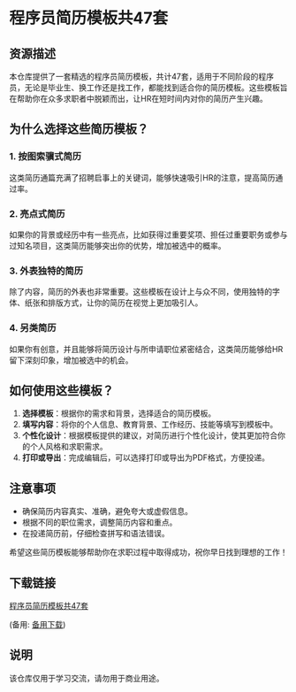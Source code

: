 # 程序员简历模板共47套

## 资源描述

本仓库提供了一套精选的程序员简历模板，共计47套，适用于不同阶段的程序员，无论是毕业生、换工作还是找工作，都能找到适合你的简历模板。这些模板旨在帮助你在众多求职者中脱颖而出，让HR在短时间内对你的简历产生兴趣。

## 为什么选择这些简历模板？

### 1. 按图索骥式简历
这类简历通篇充满了招聘启事上的关键词，能够快速吸引HR的注意，提高简历通过率。

### 2. 亮点式简历
如果你的背景或经历中有一些亮点，比如获得过重要奖项、担任过重要职务或参与过知名项目，这类简历能够突出你的优势，增加被选中的概率。

### 3. 外表独特的简历
除了内容，简历的外表也非常重要。这些模板在设计上与众不同，使用独特的字体、纸张和排版方式，让你的简历在视觉上更加吸引人。

### 4. 另类简历
如果你有创意，并且能够将简历设计与所申请职位紧密结合，这类简历能够给HR留下深刻印象，增加被选中的机会。

## 如何使用这些模板？

1. **选择模板**：根据你的需求和背景，选择适合的简历模板。
2. **填写内容**：将你的个人信息、教育背景、工作经历、技能等填写到模板中。
3. **个性化设计**：根据模板提供的建议，对简历进行个性化设计，使其更加符合你的个人风格和求职需求。
4. **打印或导出**：完成编辑后，可以选择打印或导出为PDF格式，方便投递。

## 注意事项

- 确保简历内容真实、准确，避免夸大或虚假信息。
- 根据不同的职位需求，调整简历内容和重点。
- 在投递简历前，仔细检查拼写和语法错误。

希望这些简历模板能够帮助你在求职过程中取得成功，祝你早日找到理想的工作！

## 下载链接
[程序员简历模板共47套](https://pan.quark.cn/s/4021294e6d7e) 

(备用: [备用下载](https://pan.baidu.com/s/15njxUFn0mhinJ3YemShAZQ?pwd=1234))

## 说明

该仓库仅用于学习交流，请勿用于商业用途。
